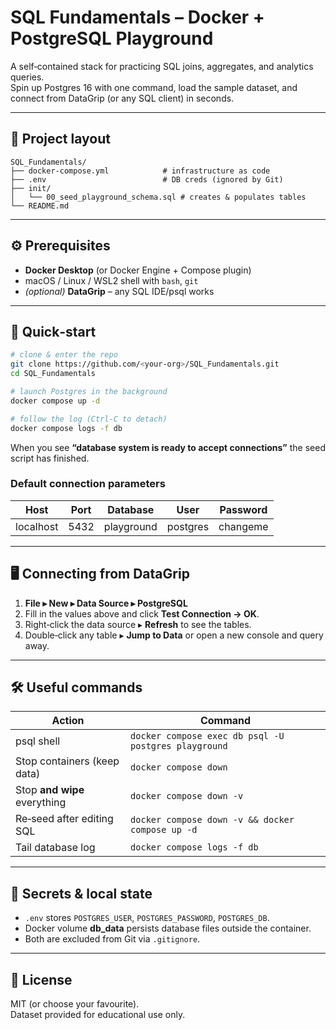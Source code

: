 
# SQL Fundamentals – Docker + PostgreSQL Playground

A self‑contained stack for practicing SQL joins, aggregates, and analytics queries.  
Spin up Postgres 16 with one command, load the sample dataset, and connect from DataGrip (or any SQL client) in seconds.

---

## 📂 Project layout

```
SQL_Fundamentals/
├── docker-compose.yml            # infrastructure as code
├── .env                          # DB creds (ignored by Git)
├── init/
│   └── 00_seed_playground_schema.sql # creates & populates tables
└── README.md
```

---

## ⚙️ Prerequisites

* **Docker Desktop** (or Docker Engine + Compose plugin)  
* macOS / Linux / WSL2 shell with `bash`, `git`  
* *(optional)* **DataGrip** – any SQL IDE/psql works

---

## 🚀 Quick‑start

```bash
# clone & enter the repo
git clone https://github.com/<your‑org>/SQL_Fundamentals.git
cd SQL_Fundamentals

# launch Postgres in the background
docker compose up -d

# follow the log (Ctrl‑C to detach)
docker compose logs -f db
```

When you see **“database system is ready to accept connections”** the seed script has finished.

### Default connection parameters

| Host      | Port | Database   | User     | Password |
|-----------|------|------------|----------|----------|
| localhost | 5432 | playground | postgres | changeme |

---

## 🖥️ Connecting from DataGrip

1. **File ▸ New ▸ Data Source ▸ PostgreSQL**  
2. Fill in the values above and click **Test Connection → OK**.  
3. Right‑click the data source ▸ **Refresh** to see the tables.  
4. Double‑click any table ▸ **Jump to Data** or open a new console and query away.

---

## 🛠️ Useful commands

| Action                           | Command                                                         |
|----------------------------------|-----------------------------------------------------------------|
| psql shell                       | `docker compose exec db psql -U postgres playground`            |
| Stop containers (keep data)      | `docker compose down`                                           |
| Stop **and wipe** everything     | `docker compose down -v`                                        |
| Re‑seed after editing SQL        | `docker compose down -v && docker compose up -d`                |
| Tail database log                | `docker compose logs -f db`                                     |

---

## 🔐 Secrets & local state

* `.env` stores `POSTGRES_USER`, `POSTGRES_PASSWORD`, `POSTGRES_DB`.  
* Docker volume **db_data** persists database files outside the container.  
* Both are excluded from Git via `.gitignore`.

---

## 📝 License

MIT (or choose your favourite).  
Dataset provided for educational use only.
